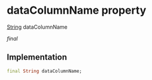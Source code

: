 


# dataColumnName property






[String](https://api.flutter.dev/flutter/dart-core/String-class.html) dataColumnName
  
_final_






## Implementation

```dart
final String dataColumnName;


```







